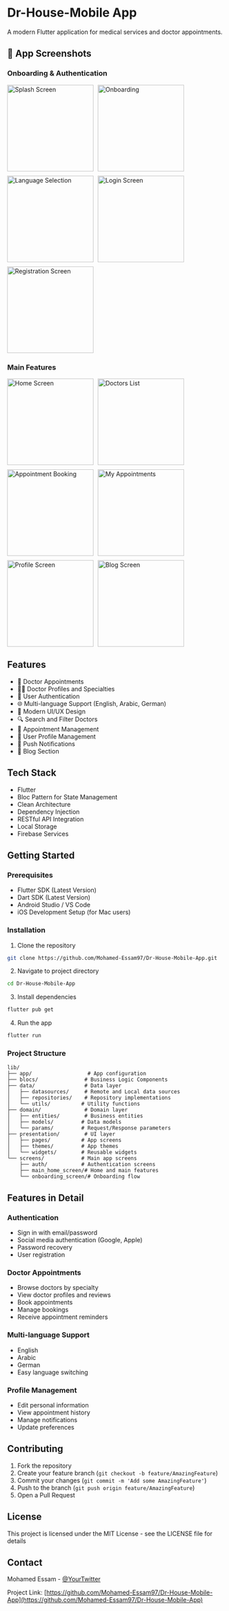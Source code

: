 # Dr-House-Mobile App

A modern Flutter application for medical services and doctor appointments.

## 📱 App Screenshots

### Onboarding & Authentication

<div style="display: flex; flex-wrap: wrap; gap: 10px;">
    <img src="screenshots/splash.png" width="200" alt="Splash Screen"/>
    <img src="screenshots/onboarding.png" width="200" alt="Onboarding"/>
    <img src="screenshots/language.png" width="200" alt="Language Selection"/>
    <img src="screenshots/login.png" width="200" alt="Login Screen"/>
    <img src="screenshots/register.png" width="200" alt="Registration Screen"/>
</div>

### Main Features

<div style="display: flex; flex-wrap: wrap; gap: 10px;">
    <img src="screenshots/home.png" width="200" alt="Home Screen"/>
    <img src="screenshots/doctors.png" width="200" alt="Doctors List"/>
    <img src="screenshots/appointment_booking.png" width="200" alt="Appointment Booking"/>
    <img src="screenshots/appointments.png" width="200" alt="My Appointments"/>
    <img src="screenshots/profile.png" width="200" alt="Profile Screen"/>
    <img src="screenshots/blog.png" width="200" alt="Blog Screen"/>
</div>

## Features

- 🏥 Doctor Appointments
- 👨‍⚕️ Doctor Profiles and Specialties
- 📱 User Authentication
- 🌐 Multi-language Support (English, Arabic, German)
- 🎨 Modern UI/UX Design
- 🔍 Search and Filter Doctors
- 📅 Appointment Management
- 👤 User Profile Management
- 🔔 Push Notifications
- 📝 Blog Section

## Tech Stack

- Flutter
- Bloc Pattern for State Management
- Clean Architecture
- Dependency Injection
- RESTful API Integration
- Local Storage
- Firebase Services

## Getting Started

### Prerequisites

- Flutter SDK (Latest Version)
- Dart SDK (Latest Version)
- Android Studio / VS Code
- iOS Development Setup (for Mac users)

### Installation

1. Clone the repository

```bash
git clone https://github.com/Mohamed-Essam97/Dr-House-Mobile-App.git
```

2. Navigate to project directory

```bash
cd Dr-House-Mobile-App
```

3. Install dependencies

```bash
flutter pub get
```

4. Run the app

```bash
flutter run
```

### Project Structure

```
lib/
├── app/                  # App configuration
├── blocs/               # Business Logic Components
├── data/                # Data layer
│   ├── datasources/     # Remote and Local data sources
│   ├── repositories/    # Repository implementations
│   └── utils/          # Utility functions
├── domain/              # Domain layer
│   ├── entities/        # Business entities
│   ├── models/         # Data models
│   └── params/         # Request/Response parameters
├── presentation/        # UI layer
│   ├── pages/          # App screens
│   ├── themes/         # App themes
│   └── widgets/        # Reusable widgets
└── screens/            # Main app screens
    ├── auth/           # Authentication screens
    ├── main_home_screen/# Home and main features
    └── onboarding_screen/# Onboarding flow
```

## Features in Detail

### Authentication

- Sign in with email/password
- Social media authentication (Google, Apple)
- Password recovery
- User registration

### Doctor Appointments

- Browse doctors by specialty
- View doctor profiles and reviews
- Book appointments
- Manage bookings
- Receive appointment reminders

### Multi-language Support

- English
- Arabic
- German
- Easy language switching

### Profile Management

- Edit personal information
- View appointment history
- Manage notifications
- Update preferences

## Contributing

1. Fork the repository
2. Create your feature branch (`git checkout -b feature/AmazingFeature`)
3. Commit your changes (`git commit -m 'Add some AmazingFeature'`)
4. Push to the branch (`git push origin feature/AmazingFeature`)
5. Open a Pull Request

## License

This project is licensed under the MIT License - see the LICENSE file for details

## Contact

Mohamed Essam - [@YourTwitter](https://twitter.com/YourTwitter)

Project Link: [https://github.com/Mohamed-Essam97/Dr-House-Mobile-App](https://github.com/Mohamed-Essam97/Dr-House-Mobile-App)
